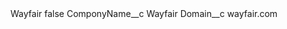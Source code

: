 <?xml version="1.0" encoding="UTF-8"?>
<CustomMetadata xmlns="http://soap.sforce.com/2006/04/metadata" xmlns:xsi="http://www.w3.org/2001/XMLSchema-instance" xmlns:xsd="http://www.w3.org/2001/XMLSchema">
    <label>Wayfair</label>
    <protected>false</protected>
    <values>
        <field>ComponyName__c</field>
        <value xsi:type="xsd:string">Wayfair</value>
    </values>
    <values>
        <field>Domain__c</field>
        <value xsi:type="xsd:string">wayfair.com</value>
    </values>
</CustomMetadata>
